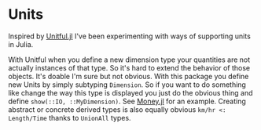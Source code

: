 # Units

Inspired by [Unitful.jl](https://github.com/ajkeller34/Unitful.jl) I've been experimenting with ways of supporting units in Julia.

With Unitful when you define a new dimension type your quantities are not actually instances of that type. So it's hard to extend the behavior of those objects. It's doable I'm sure but not obvious. With this package you define new Units by simply subtyping `Dimension`. So if you want to do something like change the way this type is displayed you just do the obvious thing and define `show(::IO, ::MyDimension)`. See [Money.jl](./Money.jl) for an example. Creating abstract or concrete derived types is also equally obvious `km/hr <: Length/Time` thanks to `UnionAll` types.

